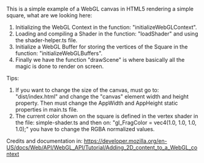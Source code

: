 This is a simple example of a WebGL canvas in HTML5 rendering a simple square, what are we looking here:

1. Initializing the WebGL Context in the function: "initializeWebGLContext".
2. Loading and compiling a Shader in the function: "loadShader" and using the shader-helper.ts file.
3. Initialize a WebGL Buffer for storing the vertices of the Square in the function: "initializeWebGLBuffers".
4. Finally we have the function "drawScene" is where basically all the magic is done to render on screen.

Tips:
1. If you want to change the size of the canvas, must go to: "dist/index.html" and change the "canvas" element width and height property. Then must change the AppWidth and AppHeight static properties in main.ts file.
2. The current color shown on the square is defined in the vertex shader in the file: simple-shader.ts and then on: "gl_FragColor = vec4(1.0, 1.0, 1.0, 1.0);" you have to change the RGBA normalized values.

Credits and documentation in:
https://developer.mozilla.org/en-US/docs/Web/API/WebGL_API/Tutorial/Adding_2D_content_to_a_WebGL_context
